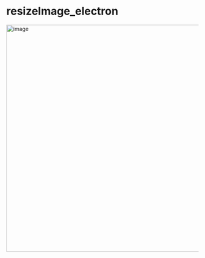# resizeImage_electron

<img width="597" alt="image" src="https://github.com/Netaly79/resizeImage_electron/assets/48415878/cb0337f0-e7d1-4afe-a0d5-a6414299b18b">
